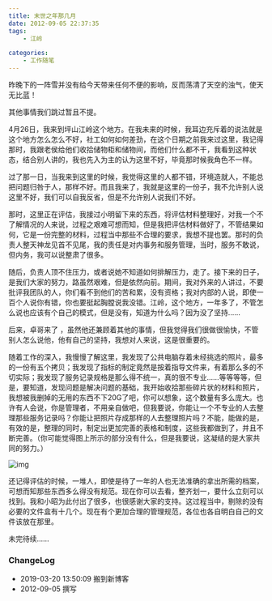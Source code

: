 ```yaml
---
title: 末世之年那几月
date: 2012-09-05 22:37:35
tags:
    - 江岭

categories:
    - 工作随笔
---
```

昨晚下的一阵雪并没有给今天带来任何不便的影响，反而荡清了天空的浊气，使天无比蓝！

<!--more-->

其他事情我们跳过暂且不提。

4月26日，我来到坪山江岭这个地方。在我未来的时候，我耳边充斥着的说法就是这个地方怎么怎么不好，社工如何如何差劲，在这个日期之前我来过这里，我记得那时，我跟老侯给他们收拾储物柜和储物间，而他们什么都不干，我看到这种状态，结合别人讲的，我也先入为主的认为这里不好，毕竟那时候我角色不一样。

过了那一日，当我来到这里的时候，我觉得这里的人都不错，环境造就人，不能总把问题归咎于人，那样不好。而且我来了，我就是这里的一份子，我不允许别人说这里不好，我们可以自我反省，但是不允许别人说我们不好。

那时，这里正在评估，我接过小明留下来的东西，将评估材料整理好，对我一个不了解情况的人来说，过程之艰难可想而知，但是我把评估材料做好了，不管结果如何，它是一份完整的材料，过程当中那些不合理的要求，我想不提也罢。那时的负责人整天神龙见首不见尾，我的责任是对内事务和服务管理，当时，服务不敢说，但内务，我可以说整肃了很多。

随后，负责人顶不住压力，或者说她不知道如何排解压力，走了。接下来的日子，是我们大家的努力，路虽然艰难，但是依然向前。期间，我对外来的人讲过，不要批评我团队的人，你们看不到他们的苦和累，没有资格；我对内部的人说，即使一百个人说你有错，你也要挺起胸膛说我没错。江岭，这个地方，一年多了，不管怎么说也应该有个自己的模式，但是没有，知道为什么吗？因为没了坚持……

后来，卓哥来了 ，虽然他还兼顾着其他的事情，但我觉得我们很做很愉快，不管别人怎么说他，他有自己的坚持，我想对人来说，这是很重要的。

随着工作的深入，我慢慢了解这里，我发现了公共电脑存着未经挑选的照片，最多的一份有五个拷贝；我发现了指标的制定竟然是按着指导文件来，有着那么多的不切实际；我发现了服务记录规格是那么得不统一，真的很不专业……等等等等，但是，要知道，发现问题是解决问题的基础，我开始收拾那些碎片状的材料和照片，我想被我删掉的无用的东西不下20G了吧，你可以想象，这个数量有多么庞大。也许有人会说，你是管理者，不用亲自做吧，但我要说，你能让一个不专业的人去整理那些服务记录吗？你能让把照片存成那样的人去整理照片吗？不能，能做的是，有效的是，整理的同时，制定出更加完善的表格和制度，这些我都做到了，并且不断完善。（你可能觉得图上所示的部分没有什么，但是我要说，这凝结的是大家共同的努力。）

![img](http://fmn.rrimg.com/fmn057/20120905/2235/b_large_Bjf5_4b0e000020661262.jpg)

还记得评估的时候，一堆人，即使是待了一年的人也无法准确的拿出所需的档案，可想而知那些东西多么得没有规范。现在你可以去看，整齐划一，要什么立刻可以找到。我和小昭为此付出了很多，也很感谢大家的支持。这过程当中，剔除的没有必要的文件盒有十几个。现在有个更加合理的管理规范，各位也各自明白自己的文件该放在那里。

未完待续……

### ChangeLog
- 2019-03-20 13:50:09 搬到新博客
- 2012-09-05 撰写